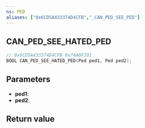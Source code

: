 ```yaml
---
ns: PED
aliases: ["0x6CD5A433374D4CFB","_CAN_PED_SEE_PED"]
---
```

## CAN_PED_SEE_HATED_PED

```c
// 0x6CD5A433374D4CFB 0x74A0F291
BOOL CAN_PED_SEE_HATED_PED(Ped ped1, Ped ped2);
```

## Parameters
* **ped1**: 
* **ped2**: 

## Return value
